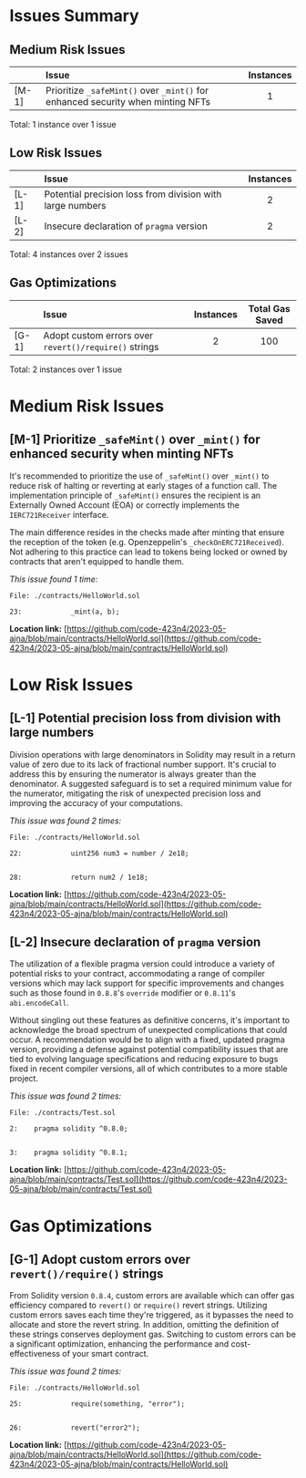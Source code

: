 # Issues Summary
## Medium Risk Issues
| |Issue|Instances|
|-|:-|:-:|
| [M-1] | Prioritize <code>_safeMint()</code> over <code>_mint()</code> for enhanced security when minting NFTs | 1 |


Total: 1 instance over 1 issue

## Low Risk Issues
| |Issue|Instances|
|-|:-|:-:|
| [L-1] | Potential precision loss from division with large numbers | 2 |
| [L-2] | Insecure declaration of <code>pragma</code> version | 2 |


Total: 4 instances over 2 issues

## Gas Optimizations
| |Issue|Instances|Total Gas Saved|
|-|:-|:-:|:-:|
| [G-1] | Adopt custom errors over `revert()/require()` strings | 2 | 100 |


Total: 2 instances over 1 issue

# Medium Risk Issues
## [M-1] Prioritize <code>_safeMint()</code> over <code>_mint()</code> for enhanced security when minting NFTs
It's recommended to prioritize the use of <code>_safeMint()</code> over <code>_mint()</code> to reduce risk of halting or reverting at early stages of a function call.
The implementation principle of <code>_safeMint()</code> ensures the recipient is an Externally Owned Account (EOA) or correctly implements the <code>IERC721Receiver</code>
interface.<br>

The main difference resides in the checks made after minting that ensure the reception of the token (e.g. Openzeppelin's <code>_checkOnERC721Received</code>).
Not adhering to this practice can lead to tokens being locked or owned by contracts that aren't equipped to handle them.

*This issue found 1 time:*

```solidity
File: ./contracts/HelloWorld.sol

23:            _mint(a, b);

```

**Location link:** [https://github.com/code-423n4/2023-05-ajna/blob/main/contracts/HelloWorld.sol](https://github.com/code-423n4/2023-05-ajna/blob/main/contracts/HelloWorld.sol)



# Low Risk Issues
## [L-1] Potential precision loss from division with large numbers
Division operations with large denominators in Solidity may result in a return value of 
zero due to its lack of fractional number support. It's crucial to address this by ensuring 
the numerator is always greater than the denominator. A suggested safeguard is to set a required 
minimum value for the numerator, mitigating the risk of unexpected precision loss and improving the 
accuracy of your computations.

*This issue was found 2 times:*

```solidity
File: ./contracts/HelloWorld.sol

22:            uint256 num3 = number / 2e18;


28:            return num2 / 1e18;

```

**Location link:** [https://github.com/code-423n4/2023-05-ajna/blob/main/contracts/HelloWorld.sol](https://github.com/code-423n4/2023-05-ajna/blob/main/contracts/HelloWorld.sol)



## [L-2] Insecure declaration of <code>pragma</code> version
 The utilization of a flexible pragma version could introduce a variety of potential risks to your contract, 
accommodating a range of compiler versions which may lack support for specific improvements and changes such as 
those found in <code>0.8.8</code>'s <code>override</code> modifier or <code>0.8.11</code>'s <code>abi.encodeCall</code>.<br>

Without singling out these features as definitive concerns, it's important to acknowledge the broad 
spectrum of unexpected complications that could occur. A recommendation would be to align with a fixed, 
updated pragma version, providing a defense against potential compatibility issues that are tied to evolving 
language specifications and reducing exposure to bugs fixed in recent compiler versions, all of which contributes 
to a more stable project.

*This issue was found 2 times:*

```solidity
File: ./contracts/Test.sol

2:    pragma solidity ^0.8.0;


3:    pragma solidity ^0.8.1;

```

**Location link:** [https://github.com/code-423n4/2023-05-ajna/blob/main/contracts/Test.sol](https://github.com/code-423n4/2023-05-ajna/blob/main/contracts/Test.sol)



# Gas Optimizations
## [G-1] Adopt custom errors over `revert()/require()` strings
From Solidity version `0.8.4`, custom errors are available which can offer gas efficiency compared to 
`revert()` or `require()` revert strings. Utilizing custom errors saves each time they're triggered, 
as it bypasses the need to allocate and store the revert string. In addition, omitting the definition of these 
strings conserves deployment gas. Switching to custom errors can be a significant optimization, enhancing the 
performance and cost-effectiveness of your smart contract.

*This issue was found 2 times:*

```solidity
File: ./contracts/HelloWorld.sol

25:            require(something, "error");


26:            revert("error2");

```

**Location link:** [https://github.com/code-423n4/2023-05-ajna/blob/main/contracts/HelloWorld.sol](https://github.com/code-423n4/2023-05-ajna/blob/main/contracts/HelloWorld.sol)




